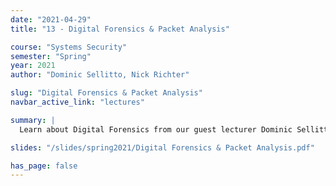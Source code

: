 ```yaml
---
date: "2021-04-29"
title: "13 - Digital Forensics & Packet Analysis"

course: "Systems Security"
semester: "Spring"
year: 2021
author: "Dominic Sellitto, Nick Richter"

slug: "Digital Forensics & Packet Analysis"
navbar_active_link: "lectures"

summary: |
  Learn about Digital Forensics from our guest lecturer Dominic Sellitto

slides: "/slides/spring2021/Digital Forensics & Packet Analysis.pdf"

has_page: false
---
```

